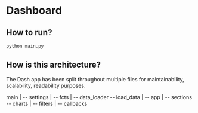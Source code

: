 # Dashboard

## How to run?
```python
python main.py
```

## How is this architecture?
The Dash app has been split throughout multiple files for maintainability,
scalability, readability purposes.

main
    |
    -- settings
    |
    -- fcts
    |
    -- data_loader -- load_data
    |
    -- app
        |
        -- sections -- charts
        |
        -- filters
        |
        -- callbacks
